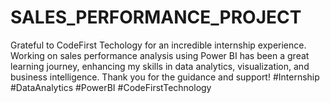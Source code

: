 # SALES_PERFORMANCE_PROJECT
Grateful to CodeFirst Techology for an incredible internship experience. Working on sales performance analysis using Power BI has been a great learning journey, enhancing my skills in data analytics, visualization, and business intelligence. Thank you for the guidance and support! #Internship #DataAnalytics #PowerBI #CodeFirstTechnology
